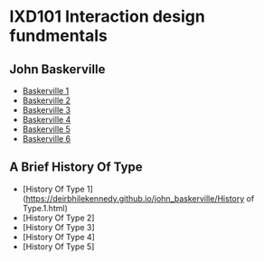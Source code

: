 IXD101 Interaction design fundmentals 
=====================================

John Baskerville
----------------

- [Baskerville 1](https://deirbhilekennedy.github.io/john_baskerville/baskerville1.html)
- [Baskerville 2](https://deirbhilekennedy.github.io/john_baskerville/baskerville.2.html)
- [Baskerville 3](https://deirbhilekennedy.github.io/john_baskerville/baskerville.3.html)
- [Baskerville 4](https://deirbhilekennedy.github.io/john_baskerville/baskerville.4.html)
- [Baskerville 5](https://deirbhilekennedy.github.io/john_baskerville/baskerville.5.html)
- [Baskerville 6](https://deirbhilekennedy.github.io/john_baskerville/baskerville.6.html)


A Brief History Of Type 
-----------------------

- [History Of Type 1](https://deirbhilekennedy.github.io/john_baskerville/History of Type.1.html)
- [History Of Type 2]
- [History Of Type 3]
- [History Of Type 4]
- [History Of Type 5]